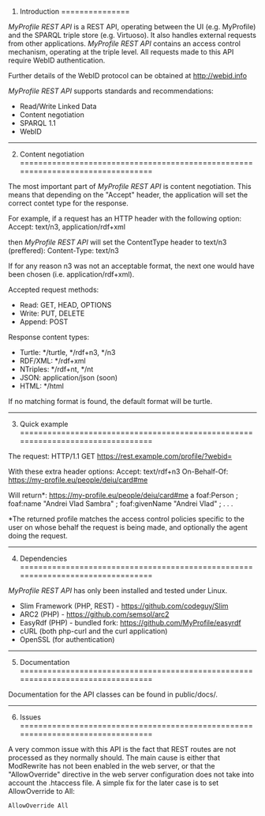 1. Introduction
===============

_MyProfile REST API_ is a REST API, operating between the UI (e.g. MyProfile) and 
the SPARQL triple store (e.g. Virtuoso). It also handles external requests from 
other applications. _MyProfile REST API_ contains an access control mechanism, 
operating at the triple level. All requests made to this API require WebID 
authentication.

Further details of the WebID protocol can be obtained at <http://webid.info>

_MyProfile REST API_ supports standards and recommendations:

  *  Read/Write Linked Data
  *  Content negotiation
  *  SPARQL 1.1
  *  WebID


--------------------------------------------------------------------------------

2. Content negotiation
================================================================================

The most important part of _MyProfile REST API_ is content negotiation. This 
means that depending on the "Accept" header, the application will set the correct 
contet type for the response. 

For example, if a request has an HTTP header with the following option:
    Accept: text/n3, application/rdf+xml
    
then _MyProfile REST API_ will set the ContentType header to text/n3 (preffered): 
    Content-Type: text/n3

If for any reason n3 was not an acceptable format, the next one would have been 
chosen (i.e. application/rdf+xml).

Accepted request methods:

  *  Read: GET, HEAD, OPTIONS
  *  Write: PUT, DELETE
  *  Append: POST
  
Response content types:

  *  Turtle: */turtle, */rdf+n3, */n3
  *  RDF/XML: */rdf+xml
  *  NTriples: */rdf+nt, */nt
  *  JSON: application/json (soon)
  *  HTML: */html
  
If no matching format is found, the default format will be turtle.


--------------------------------------------------------------------------------

3. Quick example
================================================================================

The request:
    HTTP/1.1 GET https://rest.example.com/profile/?webid=<urlencoded WebID uri>

With these extra header options:
    Accept: text/rdf+n3
    On-Behalf-Of: https://my-profile.eu/people/deiu/card#me

Will return*:
    <https://my-profile.eu/people/deiu/card#me>
        a foaf:Person ;
        foaf:name "Andrei Vlad Sambra" ;
        foaf:givenName "Andrei Vlad" ;
        . . .

*The returned profile matches the access control policies specific to the user 
on whose behalf the request is being made, and optionally the agent doing the request.

--------------------------------------------------------------------------------

4. Dependencies
================================================================================

_MyProfile REST API_ has only been installed and tested under Linux. 

  *  Slim Framework (PHP, REST) - <https://github.com/codeguy/Slim>
  *  ARC2 (PHP) - <https://github.com/semsol/arc2>
  *  EasyRdf (PHP) - bundled fork: <https://github.com/MyProfile/easyrdf>
  *  cURL (both php-curl and the curl application)
  *  OpenSSL (for authentication)


--------------------------------------------------------------------------------

5. Documentation
================================================================================

Documentation for the API classes can be found in public/docs/.


--------------------------------------------------------------------------------

6. Issues
================================================================================

A very common issue with this API is the fact that REST routes are not processed 
as they normally should. The main cause is either that ModRewrite has not been 
enabled in the web server, or that the "AllowOverride" directive in the web 
server configuration does not take into account the .htaccess file. A simple fix 
for the later case is to set AllowOverride to All:

    AllowOverride All 

